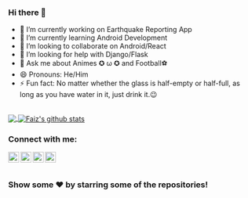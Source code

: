 ### Hi there 👋

- 🔭 I’m currently working on Earthquake Reporting App
- 🌱 I’m currently learning Android Development
- 👯 I’m looking to collaborate on Android/React
- 🤔 I’m looking for help with Django/Flask
- 💬 Ask me about Animes ✪ ω ✪ and Football⚽
- 😄 Pronouns: He/Him
- ⚡ Fun fact: No matter whether the glass is half-empty or half-full, as long as you have water in it, just drink it.😉
<br>

<a href="https://github.com/faizbshah">
  <img align="center" src="https://github-readme-stats.vercel.app/api/top-langs/?username=faizbshah&theme=dracula&line_langs_below=1" />
</a>
<a href="https://github.com/faizbshah">
 <img align="center" src="https://github-readme-stats.vercel.app/api?username=faizbshah&show_icons=true&theme=dracula&line_height=27" alt="Faiz's github stats"/>
</a>

### Connect with me:

[<img align="left" alt=" LinkedIn" width="22px" src="https://cdn.jsdelivr.net/npm/simple-icons@v3/icons/linkedin.svg" />][linkedin]
[<img align="left" alt=" Twitter" width="22px" src="https://cdn.jsdelivr.net/npm/simple-icons@v3/icons/twitter.svg" />][twitter]
[<img align="left" alt=" Facebook" width="22px" src="https://cdn.jsdelivr.net/npm/simple-icons@v3/icons/facebook.svg" />][facebook]
[<img align="left" alt=" Instagram" width="22px" src="https://cdn.jsdelivr.net/npm/simple-icons@v3/icons/instagram.svg" />][instagram]

<br>
<br>

### Show some ❤️ by starring some of the repositories!

[twitter]: https://twitter.com/Random_CSE_guy
[facebook]: https://www.facebook.com/faiz.shah.98499/
[linkedin]: https://www.linkedin.com/in/faiz-shah-0b5955189
[instagram]: https://www.instagram.com/neighbourhood_guy/
